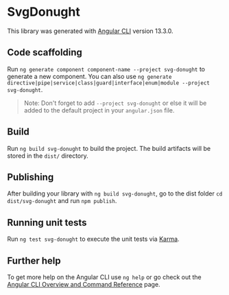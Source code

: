 # SvgDonught

This library was generated with [Angular CLI](https://github.com/angular/angular-cli) version 13.3.0.

## Code scaffolding

Run `ng generate component component-name --project svg-donught` to generate a new component. You can also use `ng generate directive|pipe|service|class|guard|interface|enum|module --project svg-donught`.
> Note: Don't forget to add `--project svg-donught` or else it will be added to the default project in your `angular.json` file. 

## Build

Run `ng build svg-donught` to build the project. The build artifacts will be stored in the `dist/` directory.

## Publishing

After building your library with `ng build svg-donught`, go to the dist folder `cd dist/svg-donught` and run `npm publish`.

## Running unit tests

Run `ng test svg-donught` to execute the unit tests via [Karma](https://karma-runner.github.io).

## Further help

To get more help on the Angular CLI use `ng help` or go check out the [Angular CLI Overview and Command Reference](https://angular.io/cli) page.
